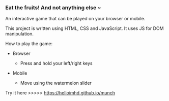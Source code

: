 ### Eat the fruits! And not anything else ~

An interactive game that can be played on your browser or mobile.

This project is written using HTML, CSS and JavaScript. It uses JS for DOM manipulation. 

How to play the game:
* Browser 
	- Press and hold your left/right keys

* Mobile 
	- Move using the watermelon slider 
	
	
Try it here >>>>>
https://helloimhd.github.io/munch
